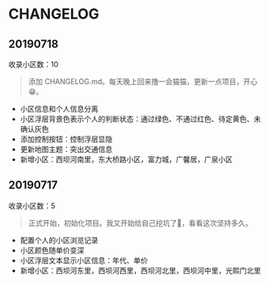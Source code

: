 # CHANGELOG

## 20190718

收录小区数：10

> 添加 CHANGELOG.md。每天晚上回来撸一会猫猫，更新一点项目，开心😁。

- 小区信息和个人信息分离
- 小区浮层背景色表示个人的判断状态：通过绿色、不通过红色、待定黄色、未确认灰色
- 添加控制按钮：控制浮层显隐
- 更新地图主题：突出交通信息
- 新增小区：西坝河南里，东大桥路小区，富力城，广馨居，广泉小区

## 20190717

收录小区数：5

> 正式开始，初始化项目。我又开始给自己挖坑了🤧，看看这次坚持多久。

- 配置个人的小区浏览记录
- 小区颜色随单价变深
- 小区浮层文本显示小区信息：年代、单价
- 新增小区：西坝河东里，西坝河西里，西坝河北里，西坝河中里，光熙门北里
